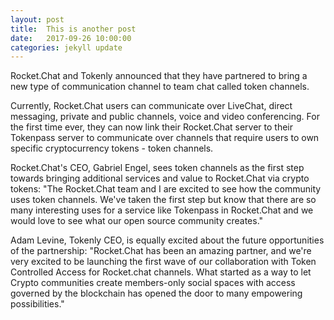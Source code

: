 ```yaml
---
layout: post
title:  This is another post
date:   2017-09-26 10:00:00
categories: jekyll update
---
```

Rocket.Chat and Tokenly announced that they have partnered to bring a new type of communication channel to team chat called token channels.

Currently, Rocket.Chat users can communicate over LiveChat, direct messaging, private and public channels, voice and video conferencing. For the first time ever, they can now link their Rocket.Chat server to their Tokenpass server to communicate over channels that require users to own specific cryptocurrency tokens - token channels.

Rocket.Chat's CEO, Gabriel Engel, sees token channels as the first step towards bringing additional services and value to Rocket.Chat via crypto tokens: "The Rocket.Chat team and I are excited to see how the community uses token channels. We've taken the first step but know that there are so many interesting uses for a service like Tokenpass in Rocket.Chat and we would love to see what our open source community creates."

Adam Levine, Tokenly CEO, is equally excited about the future opportunities of the partnership: "Rocket.Chat has been an amazing partner, and we're very excited to be launching the first wave of our collaboration with Token Controlled Access for Rocket.chat channels. What started as a way to let Crypto communities create members-only social spaces with access governed by the blockchain has opened the door to many empowering possibilities."
